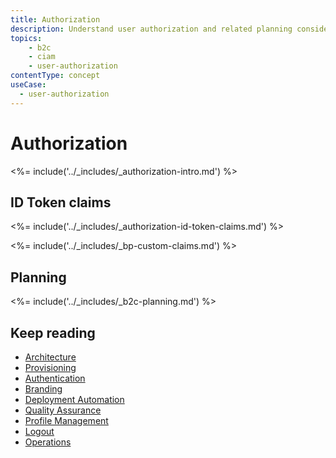 ```yaml
---
title: Authorization
description: Understand user authorization and related planning considerations for your B2C implementation.
topics:
    - b2c
    - ciam
    - user-authorization
contentType: concept
useCase:
  - user-authorization
---
```

# Authorization

<%= include('../_includes/_authorization-intro.md') %>

## ID Token claims 

<%= include('../_includes/_authorization-id-token-claims.md') %>

<%= include('../_includes/_bp-custom-claims.md') %>

## Planning

<%= include('../_includes/_b2c-planning.md') %>

## Keep reading

* [Architecture](/architecture-scenarios/implementation/b2c/b2c-architecture)
* [Provisioning](/architecture-scenarios/implementation/b2c/b2c-provisioning)
* [Authentication](/architecture-scenarios/implementation/b2c/b2c-authentication)
* [Branding](/architecture-scenarios/implementation/b2c/b2c-branding)
* [Deployment Automation](/architecture-scenarios/implementation/b2c/b2c-deployment)
* [Quality Assurance](/architecture-scenarios/implementation/b2c/b2c-qa)
* [Profile Management](/architecture-scenarios/implementation/b2c/b2c-profile-mgmt)
* [Logout](/architecture-scenarios/implementation/b2c/b2c-logout)
* [Operations](/architecture-scenarios/implementation/b2c/b2c-operations)
